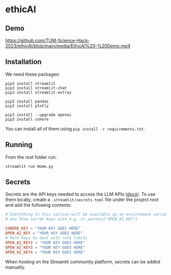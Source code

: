 # ethicAI

## Demo

https://github.com/TUM-Science-Hack-2023/ethicAI/blob/main/media/EthicAl%20-%20Demo.mp4

## Installation

We need these packages:
```
pip3 install streamlit
pip3 install streamlit-chat
pip3 install streamlit-extras

pip3 install pandas
pip3 install plotly

pip3 install --upgrade openai
pip3 install cohere
```

You can install all of them using `pip install -r requirements.txt`.

## Running

From the root folder run:

```
streamlit run Home.py
```


## Secrets

Secrets are the API keys needed to access the LLM APIs ([docs](https://docs.streamlit.io/streamlit-community-cloud/get-started/deploy-an-app/connect-to-data-sources/secrets-management)). To use them locally, create a `.streamlit/secrets.toml` file under the project root and add the following contents:

```toml
# Everything in this section will be available as an environment variable
# Use thse secret keys with e.g. st.secrets["OPEN_AI_KEY"]

COHERE_KEY = "YOUR KEY GOES HERE"
OPEN_AI_KEY = "YOUR KEY GOES HERE" 
# More keys to deal with rate limits
OPEN_AI_KEY2 = "YOUR KEY GOES HERE" 
OPEN_AI_KEY3 = "YOUR KEY GOES HERE" 
OPEN_AI_KEY4 = "YOUR KEY GOES HERE" 
```

When hosting on the Streamlit community platform, secrets can be added manually.
